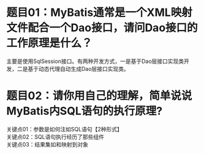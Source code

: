 # 题目01：MyBatis通常是一个XML映射文件配合一个Dao接口，请问Dao接口的工作原理是什么？  
主要是使用SqlSession接口。有两种开发方式，一是基于Dao层接口实现类开发，二是基于动态代理自动生成Dao层接口实现类。

# 题目02：请你用自己的理解，简单说说MyBatis内SQL语句的执行原理?  
关键点01：参数是如何注如SQL语句【2种形式】  
关键点02：SQL语句执行经历了那些组件  
关键点03：结果集如和映射到对象  
